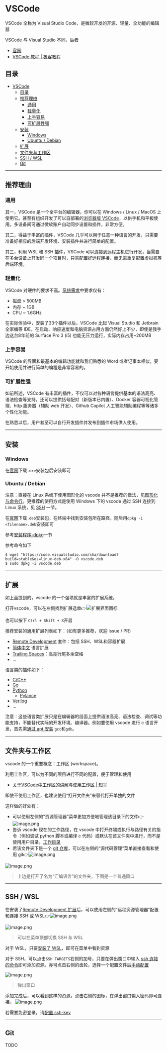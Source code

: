 # VSCode
VSCode 全称为 Visual Studio Code，是微软开发的开源、轻量、全功能的编辑器

VSCode 与 Visual Studio 不同，后者

- [官网](https://code.visualstudio.com/)
- [VSCode 教程 \| 极客教程](https://geek-docs.com/vscode/vscode-tutorials/what-is-vscode.html)

## 目录
- [VSCode](#vscode)
  - [目录](#目录)
  - [推荐理由](#推荐理由)
    - [通用](#通用)
    - [轻量化](#轻量化)
    - [上手容易](#上手容易)
    - [可扩展性强](#可扩展性强)
  - [安装](#安装)
    - [Windows](#windows)
    - [Ubuntu / Debian](#ubuntu--debian)
  - [扩展](#扩展)
  - [文件夹与工作区](#文件夹与工作区)
  - [SSH / WSL](#ssh--wsl)
  - [Git](#git)



---
## 推荐理由
### 通用
其一，VSCode 是一个全平台的编辑器，你可以在 Windows / Linux / MacOS 上使用它。甚至有组织开发了可以自部署的[浏览器版 VSCode](https://github.com/coder/code-server)，以供手机和平板使用。多设备间可通过微软账户自动同步设置和插件，非常方便。

其二，得益于丰富的插件，VSCode 几乎可以用于任意一种语言的开发，只需要准备好相应的后端开发环境、安装插件并进行简单的配置。

其三，利用 WSL 和 SSH 插件，VSCode 可以连接到远程主机进行开发，当需要在多台设备上开发同一个项目时，只需配置好远程连接，而无需重复配置虚拟机等后端环境。

### 轻量化
VSCode 对硬件的要求不高。[系统需求](https://code.visualstudio.com/docs/supporting/requirements)中要求仅有：
- 磁盘 > 500MB
- 内存 ~ 1GB
- CPU ~ 1.6GHz

在实际体验中，安装了33个插件以后，VSCode 比起 Visual Studio 和 Jetbrain 全家桶等 IDE，在启动、响应速度和电脑资源占用方面仍然好上不少，即使是我手边这台8年前的 Surface Pro 3 (i5) 也能无压力运行，实际内存占用~200MB

### 上手容易
VSCode 的界面和最基本的编辑功能就和我们熟悉的 Word 或者记事本相似，要开始使用并进行简单的编程是非常容易的。

### 可扩展性强
如前所述，VSCode 有丰富的插件，不仅可以对各种语言提供基本的语法高亮、语法检查等支持，还可以提供括号配对（新版本已内置）、Docker 容器可视化管理、http 服务器（辅助 web 开发）、Github Copilot 人工智能辅助编程等等诸多个性化功能。

在熟悉以后，用户甚至可以自行开发插件并发布到插件市场供人使用。



---
## 安装
### Windows
在[官网](https://code.visualstudio.com/)下载`.exe`安装包后安装即可

### Ubuntu / Debian
注意：直接在 Linux 系统下使用图形化的 vscode 并不是推荐的做法，见[图形化与命令行](../linux/linux.md#图形化与命令行)。更推荐的使用方式是使用 Windows 下的 vscode 通过 SSH 连接到 Linux 系统，见 [SSH](#ssh--wsl) 一节。

在[官网](https://code.visualstudio.com/)下载`.deb`安装包，在终端中找到安装包所在路径，随后用`dpkg -i <filename>.deb`安装即可

参考[安装程序-dpkg](../linux/install_program.md#dpkg)一节

参考命令如下

```
$ wget "https://code.visualstudio.com/sha/download?build=stable&os=linux-deb-x64" -O vscode.deb
$ sudo dpkg -i vscode.deb
```



---
## 扩展
如上面提到的，vscode 的一个强项就是丰富的扩展系统。

打开vscode，可以在左侧找到扩展选单👉![扩展界面图标](https://s2.loli.net/2022/07/10/pCM1hRsQ2djc6Go.png)

也可以按下 `Ctrl + Shift + X`开启

推荐安装的通用扩展列表如下：（如有更多推荐，欢迎 issue / PR）
- [Remote Development](https://marketplace.visualstudio.com/items?itemName=ms-vscode-remote.vscode-remote-extensionpack) 套件：包括 SSH、WSL和容器扩展
- [简体中文](https://marketplace.visualstudio.com/items?itemName=MS-CEINTL.vscode-language-pack-zh-hans) 语言扩展
- [Trailing Spaces](https://marketplace.visualstudio.com/items?itemName=shardulm94.trailing-spaces)：高亮行尾多余空格
- ...

语言类的插件如下：
- [C/C++](https://marketplace.visualstudio.com/items?itemName=ms-vscode.cpptools)
- [Go](https://marketplace.visualstudio.com/items?itemName=golang.Go)
- [Python](https://marketplace.visualstudio.com/items?itemName=ms-python.python)
  * [Pylance](https://marketplace.visualstudio.com/items?itemName=ms-python.vscode-pylance)
- [Verilog](https://marketplace.visualstudio.com/items?itemName=mshr-h.VerilogHDL)
- ...

注意：这些语言类扩展只是在编辑器的层面上提供语法高亮、语法检查、调试等功能支持，不能替代实际的开发环境、编译器。例如要使用 vscode 进行 c 语言开发，首先需[通过 apt 安装](../linux/install_program.md#apt) `gcc`和`gdb`。



---
## 文件夹与工作区
vscode 的一个重要概念：工作区 (workspace)。

利用工作区，可以为不同的项目进行不同的配置，便于管理和使用

- [关于VSCode中工作区的讲解与使用工作区 \| 知乎](https://zhuanlan.zhihu.com/p/54770077)

即使不使用工作区，也建议使用“打开文件夹”来替代打开单独的文件

这样做的好处有：
- 可以使用左侧的“资源管理器”菜单更加方便地管理该目录下的文件👉![image.png](https://s2.loli.net/2022/07/10/kWIcKP2JdBXV7LG.png)
- 告诉 vscode 现在的工作路径，在 vscode 中打开终端或执行与路径有关的指令（例如调试 python 脚本或编译 c 代码）或默认在该文件夹中进行，而不是使用用户目录。[工作目录](../linux/linux.md#工作目录)
- 若该文件夹下是一个 [git 仓库](../git.md)，可以在左侧的“源代码管理”菜单直接查看和使用 git👉![image.png](https://s2.loli.net/2022/07/10/8zlrthMknXcATqU.png)

![image.png](https://s2.loli.net/2022/07/10/ENga3eVx4wCjmJK.png)
> 上边是打开了名为“汇编语言”的文件夹，下图是一个普通窗口



---
## SSH / WSL
在安装了[Remote Development 扩展](#扩展)后，可以使用左侧的“远程资源管理器”配置和连接 SSH 或 WSL👉![image.png](https://s2.loli.net/2022/07/10/VsjRDLUgF5NQn8q.png)

![image.png](https://s2.loli.net/2022/07/10/8F4PKqyzI7ciVXO.png)
> 可以在菜单顶部切换 SSH 与 WSL

对于 WSL，只要[安装了 WSL](./wsl.md)，即可在菜单中看到资源

对于 SSH，可以点击`SSH TARGETS`右侧的加号，只要在弹出窗口中输入 [ssh 连接的命令](../ssh.md#使用-ssh-连接到远程主机)即可添加资源。亦可点击右侧的齿轮，选择一个配置文件后[手动配置](../ssh.md#sshconfig-文件及多身份)

![image.png](https://s2.loli.net/2022/07/10/8wMYUAza95ZfJ2y.png)
> 弹出窗口

添加完成后，可以看到这样的资源，点击右侧的图标，在弹出窗口输入密码即可连接。
![image.png](https://s2.loli.net/2022/07/10/FPMVDQa4OwbLySj.png)

若需要免密登录，请[配置 ssh-key](../ssh.md#设置-ssh-key-实现免密登陆)



---
## Git
TODO
